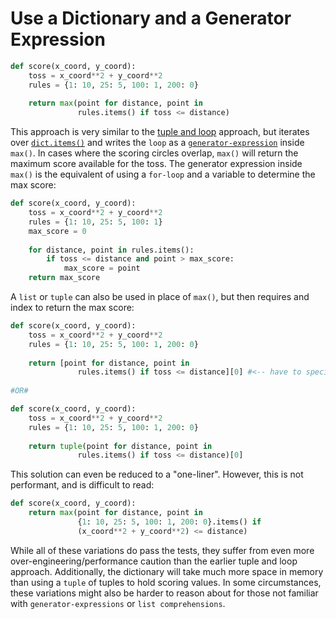 # Use a Dictionary and a Generator Expression

```python
def score(x_coord, y_coord):
    toss = x_coord**2 + y_coord**2
    rules = {1: 10, 25: 5, 100: 1, 200: 0}
    
    return max(point for distance, point in 
               rules.items() if toss <= distance)
```


This approach is very similar to the  [tuple and loop][approach-tuple-and-loop] approach, but iterates over [`dict.items()`][dict-items] and writes the `loop` as a [`generator-expression`][generator-expression] inside `max()`.
In cases where the scoring circles overlap, `max()` will return the maximum score available for the toss.
The generator expression inside `max()` is the equivalent of using a `for-loop` and a variable to determine the max score:


```python
def score(x_coord, y_coord):
    toss = x_coord**2 + y_coord**2
    rules = {1: 10, 25: 5, 100: 1}
    max_score = 0
    
    for distance, point in rules.items():
        if toss <= distance and point > max_score:
            max_score = point
    return max_score
```


A `list` or `tuple` can also be used in place of `max()`, but then requires and index to return the max score:

```python
def score(x_coord, y_coord):
    toss = x_coord**2 + y_coord**2
    rules = {1: 10, 25: 5, 100: 1, 200: 0}
    
    return [point for distance, point in 
               rules.items() if toss <= distance][0] #<-- have to specify index 0.
               
#OR#

def score(x_coord, y_coord):
    toss = x_coord**2 + y_coord**2
    rules = {1: 10, 25: 5, 100: 1, 200: 0}
    
    return tuple(point for distance, point in 
               rules.items() if toss <= distance)[0]
```


This solution can even be reduced to a "one-liner".
However, this is not performant, and is difficult to read:

```python
def score(x_coord, y_coord):    
    return max(point for distance, point in 
               {1: 10, 25: 5, 100: 1, 200: 0}.items() if 
               (x_coord**2 + y_coord**2) <= distance)
```

While all of these variations do pass the tests, they suffer from even more over-engineering/performance caution than the earlier tuple and loop approach.
Additionally, the dictionary will take much more space in memory than using a `tuple` of tuples to hold scoring values.
In some circumstances, these variations might also be harder to reason about for those not familiar with `generator-expressions` or `list comprehensions`.


[approach-tuple-and-loop]:  https://exercism.org/tracks/python/exercises/darts/approaches/tuple-and-loop
[dict-items]: https://docs.python.org/3/library/stdtypes.html#dict.items
[generator-expression]: https://dbader.org/blog/python-generator-expressions
